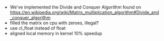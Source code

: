 - We've implemented the Divide and Conquer Algorithm found on https://en.wikipedia.org/wiki/Matrix_multiplication_algorithm#Divide_and_conquer_algorithm
- filled the matrix on cpu with zeroes, illegal?
- use cl_float instead of float
- aligned local memory in kernel 10% speedup
